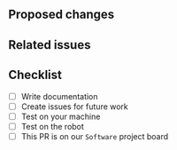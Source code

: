 ## Proposed changes
<!--- Describe your changes and why they are necessary. -->

## Related issues
<!--- Mention (link) related issues. -->
<!--- If you suggest a new feature, please discuss it in an issue first. -->
<!--- If fixing a bug, there should be an issue describing it with steps to reproduce -->

## Checklist

- [ ] Write documentation
- [ ] Create issues for future work
- [ ] Test on your machine
- [ ] Test on the robot
- [ ] This PR is on our `Software` project board

